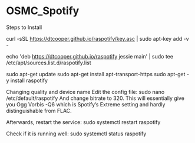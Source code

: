 # OSMC_Spotify

Steps to Install

curl -sSL https://dtcooper.github.io/raspotify/key.asc | sudo apt-key add -v -

echo 'deb https://dtcooper.github.io/raspotify jessie main' | sudo tee /etc/apt/sources.list.d/raspotify.list

sudo apt-get update
sudo apt-get install apt-transport-https
sudo apt-get -y install raspotify



Changing quality and device name
Edit the config file:
sudo nano /etc/default/raspotify
And change bitrate to 320. This will essentially give you Ogg Vorbis -Q6 which is Spotify’s Extreme setting and hardly distinguishable from FLAC.

Afterwards, restart the service:
sudo systemctl restart raspotify

Check if it is running well:
sudo systemctl status raspotify

